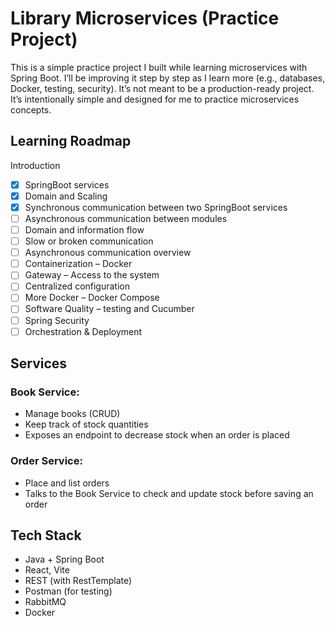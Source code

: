 # Library Microservices (Practice Project)

This is a simple practice project I built while learning microservices with Spring Boot.
I’ll be improving it step by step as I learn more (e.g., databases, Docker, testing, security).
It’s not meant to be a production-ready project. It’s intentionally simple and designed for me to practice microservices concepts.

## Learning Roadmap

 Introduction
 - [x] SpringBoot services
 - [x] Domain and Scaling
 - [x] Synchronous communication between two SpringBoot services
 - [ ] Asynchronous communication between modules
 - [ ] Domain and information flow
 - [ ] Slow or broken communication
 - [ ] Asynchronous communication overview
 - [ ] Containerization – Docker
 - [ ] Gateway – Access to the system
 - [ ] Centralized configuration
 - [ ] More Docker – Docker Compose
 - [ ] Software Quality – testing and Cucumber
 - [ ] Spring Security
 - [ ] Orchestration & Deployment

## Services

### Book Service:
- Manage books (CRUD)
- Keep track of stock quantities
- Exposes an endpoint to decrease stock when an order is placed

### Order Service:
- Place and list orders
- Talks to the Book Service to check and update stock before saving an order

## Tech Stack

- Java + Spring Boot
- React, Vite 
- REST (with RestTemplate)
- Postman (for testing)
- RabbitMQ
- Docker
